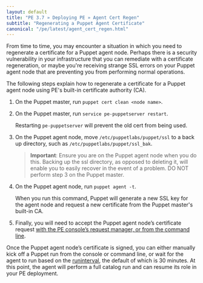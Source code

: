 ```yaml
---
layout: default
title: "PE 3.7 » Deploying PE » Agent Cert Regen"
subtitle: "Regenerating a Puppet Agent Certificate"
canonical: "/pe/latest/agent_cert_regen.html"
---
```


From time to time, you may encounter a situation in which you need to regenerate a certificate for a Puppet agent node. Perhaps there is a security vulnerability in your infrastructure that you can remediate with a certificate regeneration, or maybe you're receiving strange SSL errors on your Puppet agent node that are preventing you from performing normal operations. 

The following steps explain how to regenerate a certificate for a Puppet agent node using PE's built-in certificate authority (CA).

1. On the Puppet master, run `puppet cert clean <node name>`.

2. On the Puppet master, run `service pe-puppetserver restart`.

     Restarting `pe-puppetserver` will prevent the old cert from being used. 

3. On the Puppet agent node, move `/etc/puppetlabs/puppet/ssl` to a back up directory, such as `/etc/puppetlabs/puppet/ssl_bak`. 

   >**Important**: Ensure you are on the Puppet agent node when you do this. Backing up the ssl directory, as opposed to deleting it, will enable you to easily recover in the event of a problem. DO NOT perform step 3 on the Puppet master.

4. On the Puppet agent node, run `puppet agent -t`. 

   When you run this command, Puppet will generate a new SSL key for the agent node and request a new certificate from the Puppet master's built-in CA.

5. Finally, you will need to accept the Puppet agent node’s certificate request [with the PE console’s request manager, or from the command line](./console_cert_mgmt.html#rejecting-and-approving-nodes). 

Once the Puppet agent node’s certificate is signed, you can either manually kick off a Puppet run from the console or command line, or wait for the agent to run based on the [runinterval](/references/3.7.latest/configuration.html#runinterval), the default of which is 30 minutes. At this point, the agent will perform a full catalog run and can resume its role in your PE deployment. 
